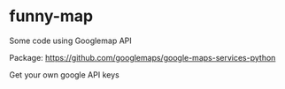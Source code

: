 # funny-map
Some code using Googlemap API

Package:
https://github.com/googlemaps/google-maps-services-python

Get your own google API keys
